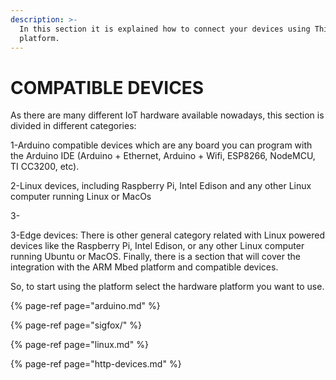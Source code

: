 ```yaml
---
description: >-
  In this section it is explained how to connect your devices using Thinger.io
  platform.
---
```


# COMPATIBLE DEVICES

As there are many different IoT hardware available nowadays, this section is divided in different categories: 

1-Arduino compatible devices which are any board you can program with the Arduino IDE \(Arduino + Ethernet, Arduino + Wifi, ESP8266, NodeMCU, TI CC3200, etc\). 

2-Linux devices, including Raspberry Pi, Intel Edison and any other Linux computer running Linux or MacOs

3-

3-Edge devices: There is other general category related with Linux powered devices like the Raspberry Pi, Intel Edison, or any other Linux computer running Ubuntu or MacOS. Finally, there is a section that will cover the integration with the ARM Mbed platform and compatible devices.

So, to start using the platform select the hardware platform you want to use.

{% page-ref page="arduino.md" %}

{% page-ref page="sigfox/" %}

{% page-ref page="linux.md" %}

{% page-ref page="http-devices.md" %}

